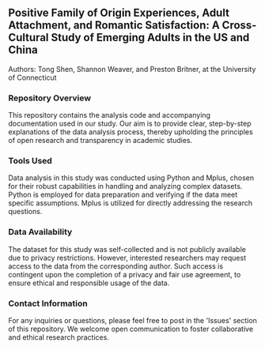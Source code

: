 ## Positive Family of Origin Experiences, Adult Attachment, and Romantic Satisfaction: A Cross-Cultural Study of Emerging Adults in the US and China
Authors: Tong Shen, Shannon Weaver, and Preston Britner, at the University of Connecticut

### Repository Overview
This repository contains the analysis code and accompanying documentation used in our study. Our aim is to provide clear, step-by-step explanations of the data analysis process, thereby upholding the principles of open research and transparency in academic studies.

### Tools Used
Data analysis in this study was conducted using Python and Mplus, chosen for their robust capabilities in handling and analyzing complex datasets. Python is employed for data preparation and verifying if the data meet specific assumptions. Mplus is utilized for directly addressing the research questions.

### Data Availability
The dataset for this study was self-collected and is not publicly available due to privacy restrictions. However, interested researchers may request access to the data from the corresponding author. Such access is contingent upon the completion of a privacy and fair use agreement, to ensure ethical and responsible usage of the data.

### Contact Information
For any inquiries or questions, please feel free to post in the 'Issues' section of this repository. We welcome open communication to foster collaborative and ethical research practices.

